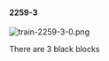 #### 2259-3
![train-2259-3-0.png](https://github.com/lil-lab/nlvr/raw/master/nlvr/train/images/28/train-2259-3-0.png "train-2259-3-0.png")

There are 3 black blocks